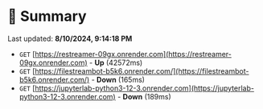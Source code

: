 # 📖 Summary
Last updated: **8/10/2024, 9:14:18 PM**

- `GET` [https://restreamer-09gx.onrender.com](https://restreamer-09gx.onrender.com) - **Up** (42572ms)
- `GET` [https://filestreambot-b5k6.onrender.com/](https://filestreambot-b5k6.onrender.com/) - **Down** (165ms)
- `GET` [https://jupyterlab-python3-12-3.onrender.com](https://jupyterlab-python3-12-3.onrender.com) - **Down** (189ms)
